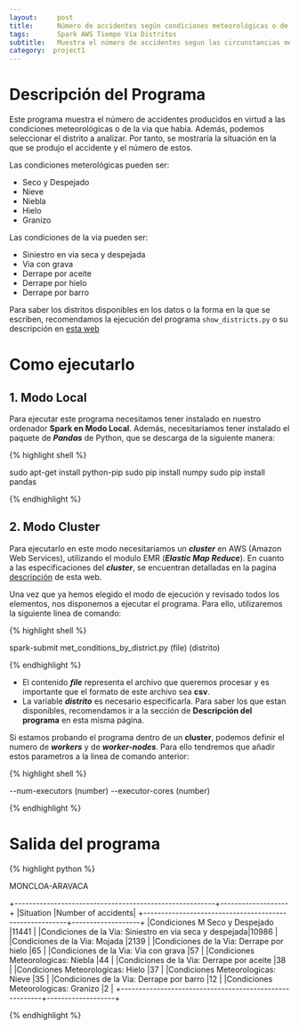 ```yaml
---
layout:     post
title:      Número de accidentes según condiciones meteorológicas o de la via (seleccionando el distrito)
tags: 		Spark AWS Tiempo Via Distritos
subtitle:  	Muestra el número de accidentes segun las circunstancias meteorológicas o de la via en las que se producieron, seleccionado el distrito a analizar
category:  project1
---
```

<!-- Start Writing Below in Markdown -->

# Descripción del Programa
Este programa muestra el número de accidentes producidos en virtud a las condiciones meteorológicas o de la via que había. Además, podemos seleccionar el distrito a analizar. 
Por tanto, se mostraría la situación en la que se produjo el accidente y el número de estos.

Las condiciones meterológicas pueden ser:
- Seco y Despejado
- Nieve
- Niebla
- Hielo
- Granizo

Las condiciones de la via pueden ser:
- Siniestro en via seca y despejada
- Via con grava
- Derrape por aceite
- Derrape por hielo
- Derrape por barro

Para saber los distritos disponibles en los datos o la forma en la que se escriben, recomendamos la ejecución del programa `show_districts.py` o su descripción en [esta web][2]
# Como ejecutarlo

## 1. Modo Local
Para ejecutar este programa necesitamos tener instalado en nuestro ordenador **Spark en Modo Local**. Además, necesitariamos tener instalado el paquete de ***Pandas*** de Python, que se descarga de la siguiente manera:

{% highlight shell %}

sudo apt-get install python-pip
sudo pip install numpy
sudo pip install pandas

{% endhighlight %}

## 2. Modo Cluster
Para ejecutarlo en este modo necesitariamos un ***cluster*** en AWS (Amazon Web Services), utilizando el modulo EMR (***Elastic Map Reduce***). En cuanto a las especificaciones del ***cluster***, se encuentran detalladas en la pagina [descripción][1] de esta web.



Una vez que ya hemos elegido el modo de ejecución y revisado todos los elementos, nos disponemos a ejecutar el programa. Para ello, utilizaremos la siguiente linea de comando: 

{% highlight shell %}

spark-submit met_conditions_by_district.py (file) (distrito)

{% endhighlight %}

- El contenido ***file*** representa el archivo que queremos procesar y es importante que el formato de este archivo sea **csv**.
- La variable ***distrito*** es necesario especificarla. Para saber los que estan disponibles, recomendamos ir a la sección de **Descripción del programa** en esta misma página.


Si estamos probando el programa dentro de un **cluster**, podemos definir el numero de ***workers*** y de ***worker-nodes***. Para ello tendremos que añadir estos parametros a la linea de comando anterior:

{% highlight shell %}

--num-executors (number) --executor-cores (number)

{% endhighlight %}


# Salida del programa

{% highlight python %}

MONCLOA-ARAVACA

+--------------------------------------------------------+-------------------+
|Situation                                               |Number of accidents|
+--------------------------------------------------------+-------------------+
|Condiciones M Seco y Despejado                          |11441              |
|Condiciones de la Via: Siniestro en via seca y despejada|10986              |
|Condiciones de la Via: Mojada                           |2139               |
|Condiciones de la Via: Derrape por hielo                |65                 |
|Condiciones de la Via: Via con grava                    |57                 |
|Condiciones Meteorologicas: Niebla                      |44                 |
|Condiciones de la Via: Derrape por aceite               |38                 |
|Condiciones Meteorologicas: Hielo                       |37                 |
|Condiciones Meteorologicas: Nieve                       |35                 |
|Condiciones de la Via: Derrape por barro                |12                 |
|Condiciones Meteorologicas: Granizo                     |2                  |
+--------------------------------------------------------+-------------------+

{% endhighlight %}

[1]:https://artuyero.github.io/Cloud_BigData_UCM//about/
[2]:https://artuyero.github.io/Cloud_BigData_UCM//project1/2018/11/22/Show-Districts/


